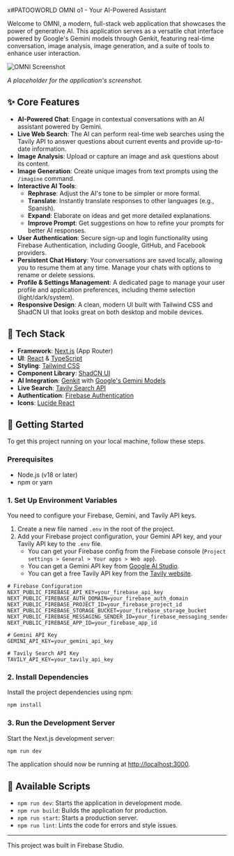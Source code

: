 x#PATOOWORLD OMNI o1 - Your AI-Powered Assistant

Welcome to OMNI, a modern, full-stack web application that showcases the power of generative AI. This application serves as a versatile chat interface powered by Google's Gemini models through Genkit, featuring real-time conversation, image analysis, image generation, and a suite of tools to enhance user interaction.

<img src="https://placehold.co/800x450.png" alt="OMNI Screenshot" data-ai-hint="app screenshot">

*A placeholder for the application's screenshot.*

## ✨ Core Features

- **AI-Powered Chat**: Engage in contextual conversations with an AI assistant powered by Gemini.
- **Live Web Search**: The AI can perform real-time web searches using the Tavily API to answer questions about current events and provide up-to-date information.
- **Image Analysis**: Upload or capture an image and ask questions about its content.
- **Image Generation**: Create unique images from text prompts using the `/imagine` command.
- **Interactive AI Tools**:
    - **Rephrase**: Adjust the AI's tone to be simpler or more formal.
    - **Translate**: Instantly translate responses to other languages (e.g., Spanish).
    - **Expand**: Elaborate on ideas and get more detailed explanations.
    - **Improve Prompt**: Get suggestions on how to refine your prompts for better AI responses.
- **User Authentication**: Secure sign-up and login functionality using Firebase Authentication, including Google, GitHub, and Facebook providers.
- **Persistent Chat History**: Your conversations are saved locally, allowing you to resume them at any time. Manage your chats with options to rename or delete sessions.
- **Profile & Settings Management**: A dedicated page to manage your user profile and application preferences, including theme selection (light/dark/system).
- **Responsive Design**: A clean, modern UI built with Tailwind CSS and ShadCN UI that looks great on both desktop and mobile devices.

## 🚀 Tech Stack

- **Framework**: [Next.js](https://nextjs.org/) (App Router)
- **UI**: [React](https://react.dev/) & [TypeScript](https://www.typescriptlang.org/)
- **Styling**: [Tailwind CSS](https://tailwindcss.com/)
- **Component Library**: [ShadCN UI](https://ui.shadcn.com/)
- **AI Integration**: [Genkit](https://firebase.google.com/docs/genkit) with [Google's Gemini Models](https://ai.google.dev/)
- **Live Search**: [Tavily Search API](https://tavily.com/)
- **Authentication**: [Firebase Authentication](https://firebase.google.com/docs/auth)
- **Icons**: [Lucide React](https://lucide.dev/)

## 🏁 Getting Started

To get this project running on your local machine, follow these steps.

### Prerequisites

- Node.js (v18 or later)
- npm or yarn

### 1. Set Up Environment Variables

You need to configure your Firebase, Gemini, and Tavily API keys.

1.  Create a new file named `.env` in the root of the project.
2.  Add your Firebase project configuration, your Gemini API key, and your Tavily API key to the `.env` file. 
    - You can get your Firebase config from the Firebase console (`Project settings > General > Your apps > Web app`). 
    - You can get a Gemini API key from [Google AI Studio](https://aistudio.google.com/app/apikey).
    - You can get a free Tavily API key from the [Tavily website](https://tavily.com/).

```.env
# Firebase Configuration
NEXT_PUBLIC_FIREBASE_API_KEY=your_firebase_api_key
NEXT_PUBLIC_FIREBASE_AUTH_DOMAIN=your_firebase_auth_domain
NEXT_PUBLIC_FIREBASE_PROJECT_ID=your_firebase_project_id
NEXT_PUBLIC_FIREBASE_STORAGE_BUCKET=your_firebase_storage_bucket
NEXT_PUBLIC_FIREBASE_MESSAGING_SENDER_ID=your_firebase_messaging_sender_id
NEXT_PUBLIC_FIREBASE_APP_ID=your_firebase_app_id

# Gemini API Key
GEMINI_API_KEY=your_gemini_api_key

# Tavily Search API Key
TAVILY_API_KEY=your_tavily_api_key
```

### 2. Install Dependencies

Install the project dependencies using npm:

```bash
npm install
```

### 3. Run the Development Server

Start the Next.js development server:

```bash
npm run dev
```

The application should now be running at [http://localhost:3000](http://localhost:3000).

## 🔧 Available Scripts

- `npm run dev`: Starts the application in development mode.
- `npm run build`: Builds the application for production.
- `npm run start`: Starts a production server.
- `npm run lint`: Lints the code for errors and style issues.

---

This project was built in Firebase Studio.
